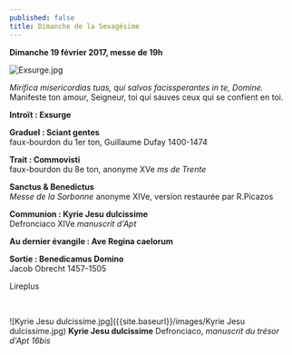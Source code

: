 ```yaml
---
published: false
title: Dimanche de la Sexagésime
---
```

**Dimanche 19 février 2017, messe de 19h**  

![Exsurge.jpg]({{site.baseurl}}/images/Exsurge.jpg)

*Mirifica misericordias tuas, qui salvos facissperantes in te, Domine.*  
Manifeste ton amour, Seigneur, toi qui sauves ceux qui se confient en toi.

**Introït : Exsurge**

**Graduel : Sciant gentes**  
faux-bourdon du 1er ton, Guillaume Dufay 1400-1474

**Trait : Commovisti**  
faux-bourdon du 8e ton, anonyme XVe *ms de Trente*

**Sanctus & Benedictus**  
*Messe de la Sorbonne* anonyme XIVe, version restaurée par R.Picazos

**Communion : Kyrie Jesu dulcissime**  
Defronciaco XIVe *manuscrit d'Apt*

**Au dernier évangile : Ave Regina caelorum**

**Sortie : Benedicamus Domino**  
Jacob Obrecht 1457-1505

Lireplus

&nbsp;

![Kyrie Jesu dulcissime.jpg]({{site.baseurl}}/images/Kyrie Jesu dulcissime.jpg)
**Kyrie Jesu dulcissime** Defronciaco, *manuscrit du trésor d'Apt 16bis*
